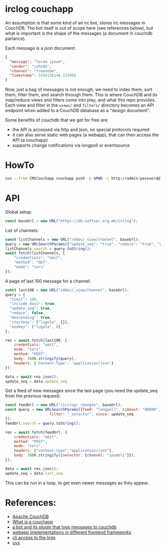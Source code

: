 # irclog couchapp

An assumption is that some kind of an irc bot, stores irc messages in CouchDB.
The bot itself is out of scope here (see references below), but what is important
is the shape of the messages (a document in couchdb parlance).

Each message is a json document:

```json
{
  "message": "lorem ipsum",
  "sender": "johndo",
  "channel": "freenode",
  "timestamp": 1556136148.123456
}
```

Now, just a bag of messages is not enough, we need to index them, sort them, filter them,
and search through them. This is where CouchDB and its map/reduce views and filters come
into play, and what this repo provides. Each view and filter in the `views/` and
`filters/` directory becomes an API endpoint when added to a CouchDB database as
a "design document".

Some benefits of couchdb that we get for free are:
* the API is accessed via http and json, no special protocols required
* it can also serve static web pages (a webapp), that can then access the API (a couchapp)
* supports change notifications via longpoll or eventsource

# HowTo

```sh
uvx --from CMSCouchapp couchapp push -p $PWD -c http://admin:password@localhost:5984/irclog
```

# API

Global setup:
```js
const baseUrl = new URL("https://db.softver.org.mk/irclog");
```

List of channels:
```js
const listChannels = new URL("/ddoc/_view/channel", baseUrl);
query = new URLSearchParams({"update_seq": "true", "reduce": "true", "group_level": "1"});
listChannels.search = query.toString();
await fetch(listChannels, {
    "credentials": "omit",
    "method": "GET",
    "mode": "cors"
});
```

A page of last 100 message for a channel:
```js
const last100 = new URL("/ddoc/_view/channel", baseUrl);
query = {
  "limit": 100,
  "include_docs": true,
  "update_seq": true,
  "reduce": false,
  "descending": true,
  "startkey": ["lugola", {}],
  "endkey": ["lugola", 0],
};

res = await fetch(last100, {
    credentials: "omit",
    mode: "cors",
    method: "POST",
    body: JSON.stringify(query),
    headers: {'Content-Type': 'application/json'}
});

data = await res.json();
update_seq = data.update_seq
```

Get a feed of new messages since the last page (you need the update_seq from the previous request):
```js
const feedUrl = new URL("/irclog/_changes", baseUrl);
const query = new URLSearchParams({feed: "longpoll", timeout: "90000", include_docs: "true",
                    filter: "_selector", since: update_seq
});
feedUrl.search = query.toString();

res = await fetch(feedUrl, {
    credentials: "omit",
    method: "POST",
    mode: "cors",
    headers: {"content-type":"application/json"},
    body: JSON.stringify({selector: {channel: "spodeli"}}),
});

data = await res.json();
update_seq = data.last_seq
```
This can be run in a loop, to get even newer messages as they appear.


# References:

* [Apache CouchDB](http://couchdb.apache.org/)
* [What is a couchapp](http://couchapp.readthedocs.io/en/latest/intro/what-is-couchapp.html)
* [a bot and its plugin that logs messages to couchdb](https://github.com/gdamjan/erlang-irc-bot-skopjehacklab/blob/master/src/ircbot_plugin_couch_log.erl)
* [webapp implementations in different frontend frameworks](https://github.com/irclogs)
* [cli access to the logs](https://github.com/irclogs/cli)
* [uvx](https://docs.astral.sh/uv/#tool-management)

